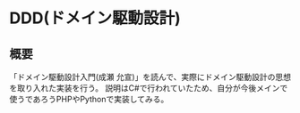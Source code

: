 # DDD(ドメイン駆動設計)
## 概要
「ドメイン駆動設計入門(成瀬 允宣)」を読んで、実際にドメイン駆動設計の思想を取り入れた実装を行う。
説明はC#で行われていたため、自分が今後メインで使うであろうPHPやPythonで実装してみる。
